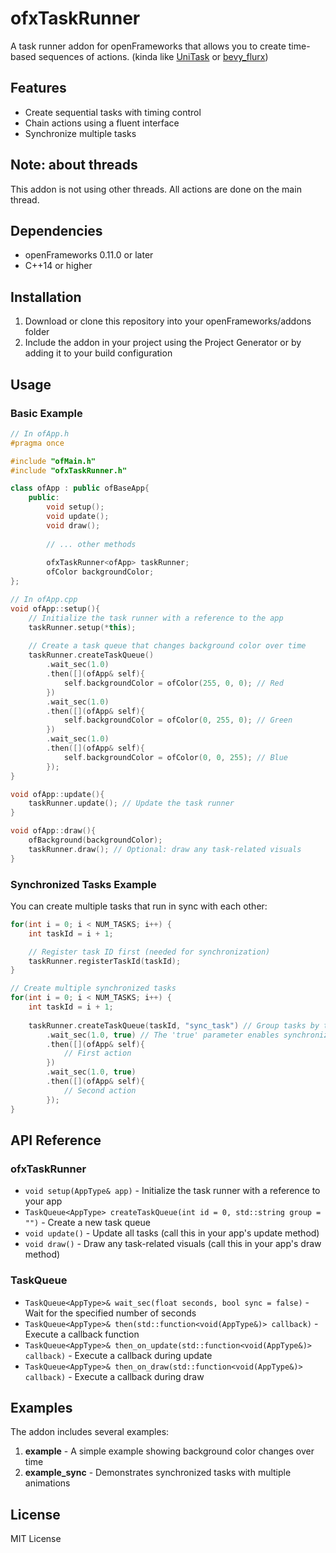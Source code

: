 # ofxTaskRunner

A task runner addon for openFrameworks that allows you to create time-based sequences of actions. (kinda like [UniTask](https://github.com/Cysharp/UniTask) or [bevy_flurx](https://github.com/not-elm/bevy_flurx))

## Features

- Create sequential tasks with timing control
- Chain actions using a fluent interface
- Synchronize multiple tasks

## Note: about threads

This addon is not using other threads. All actions are done on the main thread.

## Dependencies

- openFrameworks 0.11.0 or later
- C++14 or higher

## Installation

1. Download or clone this repository into your openFrameworks/addons folder
2. Include the addon in your project using the Project Generator or by adding it to your build configuration

## Usage

### Basic Example

```cpp
// In ofApp.h
#pragma once

#include "ofMain.h"
#include "ofxTaskRunner.h"

class ofApp : public ofBaseApp{
    public:
        void setup();
        void update();
        void draw();
        
        // ... other methods
        
        ofxTaskRunner<ofApp> taskRunner;
        ofColor backgroundColor;
};
```

```cpp
// In ofApp.cpp
void ofApp::setup(){
    // Initialize the task runner with a reference to the app
    taskRunner.setup(*this);
    
    // Create a task queue that changes background color over time
    taskRunner.createTaskQueue()
        .wait_sec(1.0)
        .then([](ofApp& self){
            self.backgroundColor = ofColor(255, 0, 0); // Red
        })
        .wait_sec(1.0)
        .then([](ofApp& self){
            self.backgroundColor = ofColor(0, 255, 0); // Green
        })
        .wait_sec(1.0)
        .then([](ofApp& self){
            self.backgroundColor = ofColor(0, 0, 255); // Blue
        });
}

void ofApp::update(){
    taskRunner.update(); // Update the task runner
}

void ofApp::draw(){
    ofBackground(backgroundColor);
    taskRunner.draw(); // Optional: draw any task-related visuals
}
```

### Synchronized Tasks Example

You can create multiple tasks that run in sync with each other:

```cpp
for(int i = 0; i < NUM_TASKS; i++) {
    int taskId = i + 1;

    // Register task ID first (needed for synchronization)
    taskRunner.registerTaskId(taskId);
}

// Create multiple synchronized tasks
for(int i = 0; i < NUM_TASKS; i++) {
    int taskId = i + 1;
    
    taskRunner.createTaskQueue(taskId, "sync_task") // Group tasks by task name
        .wait_sec(1.0, true) // The 'true' parameter enables synchronization
        .then([](ofApp& self){
            // First action
        })
        .wait_sec(1.0, true)
        .then([](ofApp& self){
            // Second action
        });
}
```

## API Reference

### ofxTaskRunner<AppType>

- `void setup(AppType& app)` - Initialize the task runner with a reference to your app
- `TaskQueue<AppType> createTaskQueue(int id = 0, std::string group = "")` - Create a new task queue
- `void update()` - Update all tasks (call this in your app's update method)
- `void draw()` - Draw any task-related visuals (call this in your app's draw method)

### TaskQueue<AppType>

- `TaskQueue<AppType>& wait_sec(float seconds, bool sync = false)` - Wait for the specified number of seconds
- `TaskQueue<AppType>& then(std::function<void(AppType&)> callback)` - Execute a callback function
- `TaskQueue<AppType>& then_on_update(std::function<void(AppType&)> callback)` - Execute a callback during update
- `TaskQueue<AppType>& then_on_draw(std::function<void(AppType&)> callback)` - Execute a callback during draw

## Examples

The addon includes several examples:

1. **example** - A simple example showing background color changes over time
2. **example_sync** - Demonstrates synchronized tasks with multiple animations

## License

MIT License
